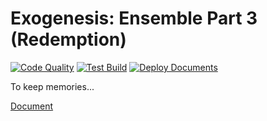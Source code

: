 # Exogenesis: Ensemble Part 3 (Redemption)

[![Code Quality](https://github.com/hitohata/ExogenesisEnsemble-Part3-Redemption/actions/workflows/test-code-quality.yml/badge.svg)](https://github.com/hitohata/ExogenesisEnsemble-Part3-Redemption/actions/workflows/test-code-quality.yml)
[![Test Build](https://github.com/hitohata/ExogenesisEnsemble-Part3-Redemption/actions/workflows/test-build.yml/badge.svg)](https://github.com/hitohata/ExogenesisEnsemble-Part3-Redemption/actions/workflows/test-build.yml)
[![Deploy Documents](https://github.com/hitohata/ExogenesisEnsemble-Part3-Redemption/actions/workflows/deploy-document.yml/badge.svg)](https://github.com/hitohata/ExogenesisEnsemble-Part3-Redemption/actions/workflows/deploy-document.yml)

To keep memories...

[Document](https://hitohata.github.io/ExogenesisEnsemble-Part3-Redemption/index.html)